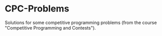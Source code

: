 # CPC-Problems
Solutions for some competitive programming problems (from the course "Competitive Programming and Contests").
